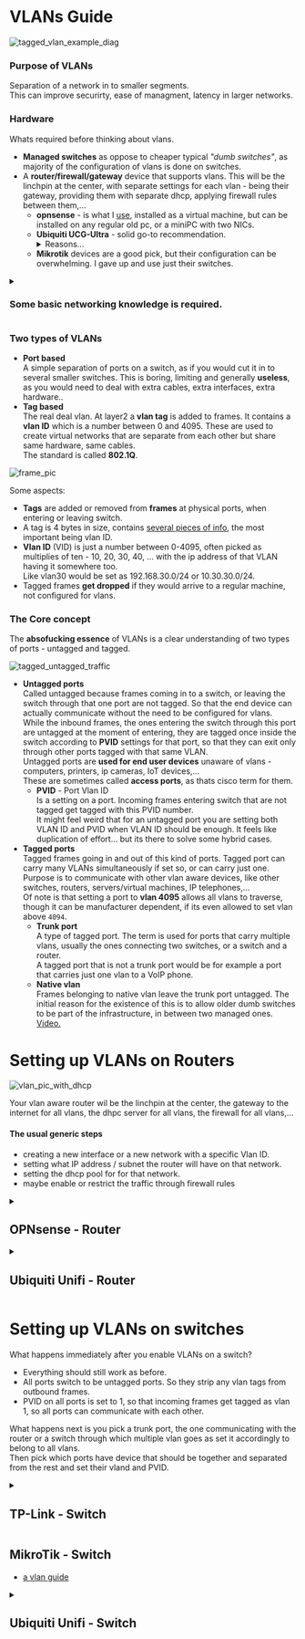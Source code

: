 # VLANs Guide

![tagged_vlan_example_diag](https://i.imgur.com/l5IxAKf.png)

### Purpose of VLANs

Separation of a network in to smaller segments.<br>
This can improve securirty, ease of managment, latency in larger networks.

### Hardware

Whats required before thinking about vlans.

* **Managed switches** as oppose to cheaper typical *"dumb switches"*,
  as majority of the configuration of vlans is done on switches.<br>
* A **router/firewall/gateway** device that supports vlans.
  This will be the linchpin at the center, with separate settings
  for each vlan - being their gateway, providing them with separate dhcp,
  applying firewall rules between them,...<br>
  * **opnsense** - is what I [use](https://github.com/DoTheEvo/selfhosted-apps-docker/tree/master/opnsense),
    installed as a virtual machine, but can be installed on any regular old pc,
    or a miniPC with two NICs.
  * **Ubiquiti UCG-Ultra** - solid go-to recommendation.
    <details>
    <summary>Reasons...</summary>
    * it is **very easy to configure**.
    * 100€.
    * ok hardware - 4x arm cores, 3GB RAM, informative lcd display, usb-c power.
    * full of features - vlans, wireguard VPN, cloud remote managment,
      geoblocking, basic IDPS, DNS base adblocking, unifi controller for wifi APs,... 
      </details>
  * **Mikrotik** devices are a good pick, but their configuration can be
    overwhelming. I gave up and use just their switches.


<details>
<summary><h3>Some basic networking knowledge is required.</h3></summary>

You should know about IP addresses, Mac addresses, packets, frames,
swiches, routers, about existance of first 4 OSI layers,..

* [What is OSI Model | Real World Examples](https://youtu.be/0y6FtKsg6J4)
* [OSI Model Deep Dive](https://youtu.be/oVVlMqsLdro)
* [CIDR notation](https://youtu.be/z07HTSzzp3o?t=746)
* [Layer 2 vs Layer 3 Switches](https://youtu.be/bdNS0K4Bt8U)

lets put here also vlan stuff

* [vlan theory video](https://youtu.be/MmwF1oHOvmg)
* [vlan theory video2](https://youtu.be/JszGeQPTo4w)
* [vlan networkacademy](https://www.networkacademy.io/ccna/ethernet/vlan-concept)
* [What is VLAN and how it works](https://www.etherwan.com/support/featured-articles/brief-introduction-vlans)
* [Network Virtualization: Beyond VLANs – Part 1: VLANs](https://infrastructureadventures.wordpress.com/2010/11/13/network-virtualization-beyond-vlans-part-1/)
* [What is PVID? VLAN explained Quick and Dirty](https://forflukesake.co.za/wp/531/vlan-pvid-explained-quick-and-dirty/)
---
---

</details>

### Two types of VLANs

* **Port based**<br>
  A simple separation of ports on a switch,
  as if you would cut it in to several smaller switches.
  This is boring, limiting and generally **useless**,
  as you would need to deal with extra cables, extra interfaces, extra hardware..
* **Tag based**<br>
  The real deal vlan. At layer2 a **vlan tag** is added to frames.
  It contains a **vlan ID** which is a number between 0 and 4095.
  These are used to create virtual networks that are separate
  from each other but share same hardware, same cables.<br>
  The standard is called **802.1Q**.

![frame_pic](https://i.imgur.com/pUq92ky.png)

Some aspects:

* **Tags** are added or removed from **frames** at physical ports,
  when entering or leaving switch.
* A tag is 4 bytes in size, contains [several pieces of info](https://i.imgur.com/86zeYgG.png),
  the most important being vlan ID.
* **Vlan ID** (VID) is just a number between 0-4095, often picked as
  multiplies of ten - 10, 20, 30, 40, ... with the ip address of that VLAN
  having it somewhere too.<br>
  Like vlan30 would be set as 192.168.30.0/24 or 10.30.30.0/24. 
* Tagged frames **get dropped** if they would arrive to a regular machine,
  not configured for vlans.

### The Core concept

The **absofucking essence** of VLANs is a clear understanding of two types
of ports - untagged and tagged.

![tagged_untagged_traffic](https://i.imgur.com/snTxTyf.gif)

* **Untagged ports**<br>
  Called untagged because frames coming in to a switch, or leaving the switch
  through that one port are not tagged. So that the end device can actually
  communicate without the need to be configured for vlans.<br>
  While the inbound frames, the ones entering the switch through this port
  are untagged at the moment of entering, they are tagged once inside the switch
  according to **PVID** settings for that port, so that they can exit only
  through other ports tagged with that same VLAN.<br>
  Untagged ports are **used for end user devices** unaware of vlans - computers,
  printers, ip cameras, IoT devices,...<br>
  These are sometimes called **access ports**, as thats cisco term for them.
  * **PVID** - Port Vlan ID<br>
    Is a setting on a port. Incoming frames entering switch that are not tagged
    get tagged with this PVID number.<br>
    It might feel weird that for an untagged port you are setting both VLAN ID
    and PVID when VLAN ID should be enough. It feels like duplication of effort...
    but its there to solve some hybrid cases.
* **Tagged ports**<br>
  Tagged frames going in and out of this kind of ports. Tagged port can carry many
  VLANs simultaneously if set so, or can carry just one.
  Purpose is to communicate with other vlan aware devices,
  like other switches, routers, servers/virtual machines, IP telephones,...<br>
  Of note is that setting a port to **vlan 4095** allows all vlans to traverse,
  though it can be manufacturer dependent, if its even allowed to set vlan above
  `4094`.<br>
  * **Trunk port**<br>
  A type of tagged port. The term is used for ports that carry multiple vlans,
  usually the ones connecting two switches, or a switch and a router.<br>
  A tagged port that is not a trunk port would be for example a port that carries
  just one vlan to a VoIP phone.
  * **Native vlan**<br>
    Frames belonging to native vlan leave the trunk port untagged.
    The initial reason for the existence of this is to allow older dumb switches
    to be part of the infrastructure, in between two managed ones.
    [Video.](https://youtu.be/Fmq1E1Qr2W4)

# Setting up VLANs on Routers

![vlan_pic_with_dhcp](https://i.imgur.com/nV27IlD.png)

Your vlan aware router wil be the linchpin at the center,
the gateway to the internet for all vlans, the dhpc server for all vlans,
the firewall for all vlans,...

#### The usual generic steps

* creating a new interface or a new network with a specific Vlan ID.
* setting what IP address / subnet the router will have on that network.
* setting the dhcp pool for for that network.
* maybe enable or restrict the traffic through firewall rules

<details>
<summary><h2>OPNsense - Router</h2></summary>

![opnsense_int](https://i.imgur.com/fz67oJj.png)

[Isolating Networks in OPNsense](https://youtu.be/TjXkWSjYqlM)

* **Add new VLAN**<br>
  `Interfaces: Other Types: VLAN`<br>
  Add; Device = empty; Parent = **LAN**; VLAN tag = `20`; VLAN priority = default;
  Description = `VLAN20WIFI`
* **Assign the new VLAN as an interface**<br>
  `Interfaces: Assignments`<br>
  Assign a new interface > pick the VLAN from dropbox; Description = `vlan_20_wifi`<br>
  Enter the newly created interface, Enable it; IPv4 Configuration Type = `Static IPv4`;
  IPv4 address = `10.20.20.1/24`
* **Setup dhcp servis on the new interface**<br>
  `Services: ISC DHCPv4: [VLAN20WIFI]`<br>
  Enable; From = `10.20.20.50` To = `10.20.20.200`; DNS servers = 10.20.20.1;
  Gateway = `10.20.20.1`
* **Firewall rule to enable traffic through**<br>
  `Firewall: Rules: VLAN20WIFI`<br>
  Source = `VLAN20WIFI net`; save as default is pass and everything

<details>

* [opnsense video](https://youtu.be/LMJeIUDlrHo)
* [pfsense video but applicable](https://youtu.be/SsaGeXx2qh0)

<summary><h5>If running opnsense as a virtual machine.</h5></summary>

![esxi](https://i.imgur.com/uvpF8KC.png)

For VLAN aware devices on the network to get through

* Edit the port group with the opnsense VM LAN interface
  and add VLAN ID = `4095`<br>
  This will allow all VLANs to get through

For a virtual machine on that ESXI host should be on that VLAN

* Add new port group, to the virtual switch that opnsense uses for LAN<br>
  Name = `vlan20`; VLAN ID = `20`

Now you can edit a VM or create new one, set its Network Adapter to `vlan20`
and it should get ip address from the vlan 20 dhcp pool. 

This is a good test if stuff works as it should before diving in to configuration
of VLANs on switches.

</details>

</details>

<details>
<summary><h2>Ubiquiti Unifi - Router</h2></summary>

![opnsense_int](https://i.imgur.com/8pPHuX4.png)

Disgustingly simple.

Settings > Networks > New Virtual Network

* set `Name`
* turn off `Auto-Scale Network`
* set `Gateway IP/Subnet` which sets this routers IP on that vlan
* set `VLAN ID` = `20`
* pick if you want guest network or isolation or disable internet access on it
* `DHCP` set pool range

</details>

# Setting up VLANs on switches

What happens immediately after you enable VLANs on a switch?

* Everything should still work as before.
* All ports switch to be untagged ports. So they strip any vlan tags from
  outbound frames.
* PVID on all ports is set to 1, so that incoming frames get tagged as vlan 1,
  so all ports can communicate with each other.

What happens next is you pick a trunk port, the one communicating with the router
or a switch through which multiple vlan goes as set it accordingly to belong to
all vlans.<br>
Then pick which ports have device that should be together and separated from the
rest and set their vland and PVID.

<details>
<summary><h2>TP-Link - Switch</h2></summary>

![tplink_switch](https://i.imgur.com/u0INJ4C.gif)

Got [TL-SG108PE](https://www.tp-link.com/us/home-networking/8-port-switch/tl-sg108pe/)
thats a managed switch with PoE. At the moment the situation
is that opnsense LAN port is connected to port 7 and testing notebook
is connected to port 6.

* VLAN > 802.1Q VLAN > set port 7 as tagged and port 6 as untagged.
* VLAN > 802.1Q PVID Setting > set port 6 with vlan tag 20

Dunno what is the reason there are two settings, they say PVID is setting
specifically to tags incoming frames that come without any tag... but I cant
imagine a situation where one would want different number between these two.  

</details>

## MikroTik - Switch

* [a vlan guide](https://forum.mikrotik.com/viewtopic.php?t=143620)

<details>
<summary><h2>Ubiquiti Unifi - Switch</h2></summary>

![unifi_switch](https://i.imgur.com/Lf2UIY3.png)



</details>
